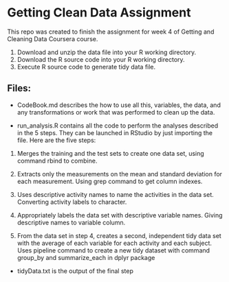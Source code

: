 # Getting Clean Data Assignment
This repo was created to finish the assignment for week 4 of Getting and Cleaning Data Coursera course.

1. Download and unzip the data file into your R working directory.
2. Download the R source code into your R working directory.
3. Execute R source code to generate tidy data file.

## Files:

* CodeBook.md describes the how to use all this, variables, the data, and any transformations or work that was performed to clean up the data.

* run_analysis.R contains all the code to perform the analyses described in the 5 steps. They can be launched in RStudio by just importing the file. Here are the five steps:

1. Merges the training and the test sets to create one data set, using command rbind to combine.

2. Extracts only the measurements on the mean and standard deviation for each measurement. Using grep command to get column indexes.

3. Uses descriptive activity names to name the activities in the data set. Converting activity labels to character.

4. Appropriately labels the data set with descriptive variable names. Giving descriptive names to variable column.

5. From the data set in step 4, creates a second, independent tidy data set with the average of each variable for each activity and each subject. Uses pipeline command to create a new tidy dataset with command group_by and summarize_each in dplyr package

* tidyData.txt is the output of the final step